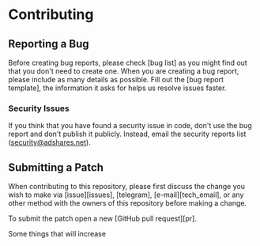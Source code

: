 # Contributing

## Reporting a Bug

Before creating bug reports, please check [bug list] as you might find out that
you don't need to create one. When you are creating a bug report, please include
as many details as possible. Fill out the [bug report template], the information
it asks for helps us resolve issues faster.

### Security Issues

If you think that you have found a security issue in code, don't use the bug
report and don't publish it publicly. Instead, email the security
reports list ([security@adshares.net](mailto:security@adshares.net)).

## Submitting a Patch

When contributing to this repository, please first discuss the change you wish
to make via [issue][issues], [telegram], [e-mail][tech_email], or any other
method with the owners of this repository before making a change.

To submit the patch open a new [GitHub pull request][pr].

Some things that will increase